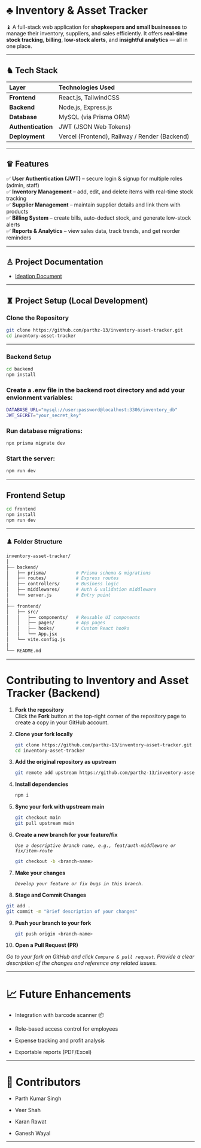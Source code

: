 # ♣︎ Inventory & Asset Tracker  

♝ A full-stack web application for **shopkeepers and small businesses** to manage their inventory, suppliers, and sales efficiently. It offers **real-time stock tracking**, **billing**, **low-stock alerts**, and **insightful analytics** — all in one place.  

---

## ♞ Tech Stack  

| Layer | Technologies Used |
|:--|:--|
| **Frontend** | React.js, TailwindCSS |
| **Backend** | Node.js, Express.js |
| **Database** | MySQL (via Prisma ORM) |
| **Authentication** | JWT (JSON Web Tokens) |
| **Deployment** | Vercel (Frontend), Railway / Render (Backend) |

---

## ♛ Features  

✅ **User Authentication (JWT)** – secure login & signup for multiple roles (admin, staff)  
✅ **Inventory Management** – add, edit, and delete items with real-time stock tracking  
✅ **Supplier Management** – maintain supplier details and link them with products  
✅ **Billing System** – create bills, auto-deduct stock, and generate low-stock alerts  
✅ **Reports & Analytics** – view sales data, track trends, and get reorder reminders  

---

## ♙ Project Documentation

- [Ideation Document](./ideation.md)

---

## ♜ Project Setup (Local Development)

###  Clone the Repository  
```bash
git clone https://github.com/parthz-13/inventory-asset-tracker.git
cd inventory-asset-tracker
```
---
###  Backend Setup
``` bash
cd backend
npm install
```

### Create a .env file in the backend root directory and add your envionment variables:

``` bash
DATABASE_URL="mysql://user:password@localhost:3306/inventory_db"
JWT_SECRET="your_secret_key"
```

### Run database migrations:

``` bash
npx prisma migrate dev
```


### Start the server:


``` bash
npm run dev
```
---

##  Frontend Setup
``` bash
cd frontend
npm install
npm run dev
```
---
### ♟️ Folder Structure
``` bash
inventory-asset-tracker/
│
├── backend/
│   ├── prisma/           # Prisma schema & migrations
│   ├── routes/           # Express routes
│   ├── controllers/      # Business logic
│   ├── middlewares/      # Auth & validation middleware
│   └── server.js         # Entry point
│
├── frontend/
│   ├── src/
│   │   ├── components/   # Reusable UI components
│   │   ├── pages/        # App pages
│   │   ├── hooks/        # Custom React hooks
│   │   └── App.jsx
│   └── vite.config.js
│
└── README.md
```
---

# Contributing to Inventory and Asset Tracker (Backend)

1. **Fork the repository**  
   Click the **Fork** button at the top-right corner of the repository page to create a copy in your GitHub account.

2. **Clone your fork locally**  
   ```bash
   git clone https://github.com/parthz-13/inventory-asset-tracker.git
   cd inventory-asset-tracker
   
3. **Add the original repository as upstream**  
   ```bash
   git remote add upstream https://github.com/parthz-13/inventory-asset-tracker.git
4. **Install dependencies**
    ```bash
    npm i
5. **Sync your fork with upstream main**
   ```bash
   git checkout main
   git pull upstream main
6. **Create a new branch for your feature/fix**

    *`Use a descriptive branch name, e.g., feat/auth-middleware or fix/item-route`*
   ```bash
   git checkout -b <branch-name>
7. **Make your changes**

    *`Develop your feature or fix bugs in this branch.`*
8. **Stage and Commit Changes**
  ```bash
git add .
git commit -m "Brief description of your changes"
```
9. **Push your branch to your fork**
    
    ```bash
    git push origin <branch-name>
    ```
11. **Open a Pull Request (PR)**
    
*Go to your fork on GitHub and click `Compare & pull request`.
Provide a clear description of the changes and reference any related issues.* 

--- 
# 📈 Future Enhancements

- Integration with barcode scanner 📦

- Role-based access control for employees

- Expense tracking and profit analysis

- Exportable reports (PDF/Excel)

---

# 👥 Contributors

- Parth Kumar Singh

- Veer Shah

- Karan Rawat

- Ganesh Wayal
---

